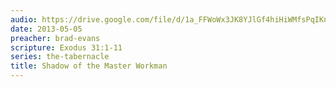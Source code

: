```yaml
---
audio: https://drive.google.com/file/d/1a_FFWoWx3JK8YJlGf4hiHiWMfsPqIKnR/view
date: 2013-05-05
preacher: brad-evans
scripture: Exodus 31:1-11
series: the-tabernacle
title: Shadow of the Master Workman
---
```

